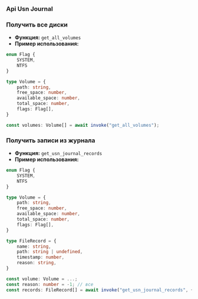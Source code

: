 ### Api Usn Journal

### Получить все диски
- **Функция:** `get_all_volumes`
- **Пример использования:**
```ts
enum Flag {
    SYSTEM,
    NTFS
}

type Volume = {
    path: string,
    free_space: number,
    available_space: number,
    total_space: number,
    flags: Flag[],
}

const volumes: Volume[] = await invoke("get_all_volumes");
```

### Получить записи из журнала
- **Функция:** `get_usn_journal_records`
- **Пример использования:**
```ts
enum Flag {
    SYSTEM,
    NTFS
}

type Volume = {
    path: string,
    free_space: number,
    available_space: number,
    total_space: number,
    flags: Flag[],
}

type FileRecord = {
    name: string,
    path: string | undefined,
    timestamp: number,
    reason: string,
}

const volume: Volume = ...;
const reason: number = -1; // все
const records: FileRecord[] = await invoke("get_usn_journal_records", { volume: volume, reason: reason });
```